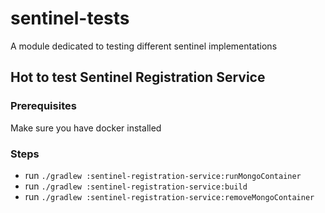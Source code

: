 # sentinel-tests
A module dedicated to testing different sentinel implementations

## Hot to test Sentinel Registration Service

### Prerequisites

Make sure you have docker installed

### Steps
- run `./gradlew :sentinel-registration-service:runMongoContainer`
- run `./gradlew :sentinel-registration-service:build`
- run `./gradlew :sentinel-registration-service:removeMongoContainer`